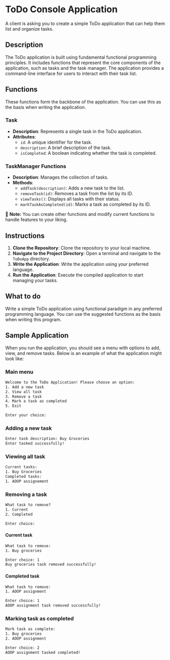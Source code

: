 # ToDo Console Application

A client is asking you to create a simple ToDo application that
can help them list and organize tasks.
## Description

The ToDo application is built using fundamental functional programming principles.
It includes functions that represent the core components of the application, such as tasks and the task manager.
The application provides a command-line interface for users to interact with their task list.

## Functions

These functions form the backbone of the application. You can use this as the basis when writing the application.

### Task
- **Description**: Represents a single task in the ToDo application.
- **Attributes**:
  - `id`: A unique identifier for the task.
  - `description`: A brief description of the task.
  - `isCompleted`: A boolean indicating whether the task is completed.

### TaskManager Functions
- **Description**: Manages the collection of tasks.
- **Methods**:
  - `addTask(description)`: Adds a new task to the list.
  - `removeTask(id)`: Removes a task from the list by its ID.
  - `viewTasks()`: Displays all tasks with their status.
  - `markTaskAsCompleted(id)`: Marks a task as completed by its ID.

📌 **Note:** 
You can create other functions and modify current functions to handle features to your liking.


## Instructions

1. **Clone the Repository**: Clone the repository to your local machine.
2. **Navigate to the Project Directory**: Open a terminal and navigate to the `ToDoApp` directory.
3. **Write the Application**: Write the application using your preferred language.
4. **Run the Application**: Execute the compiled application to start managing your tasks.

## What to do
Write a simple ToDo application using functional paradigm in any preferred programming language. 
You can use the suggested functions as the basis when writing this program.

## Sample Application

When you run the application, you should see a menu with options to add, view, and remove tasks. Below is an example of what the application might look like:

### Main menu
```cmd
Welcome to the ToDo Application! Please choose an option:
1. Add a new task
2. View all task
3. Remove a task
4. Mark a task as completed
5. Exit

Enter your choice: 
```
### Adding a new task
```cmd
Enter task description: Buy Groceries
Enter tasked successfully!
```
### Viewing all task
```cmd
Current tasks:
1. Buy Groceries
Completed tasks:
1. AOOP assignement
```
### Removing a task
```cmd
What task to remove?
1. Current
2. Completed

Enter choice: 
```
#### Current task
```cmd
What task to remove:
1. Buy groceries

Enter choice: 1
Buy groceries task removed successfully!
```
#### Completed task
```cmd
What task to remove:
1. AOOP assignment

Enter choice: 1
AOOP assignment task removed successfully!
```
### Marking task as completed
```cmd
Mark task as complete:
1. Buy groceries
2. AOOP assignment

Enter choice: 2
AOOP assignment tasked completed!
```